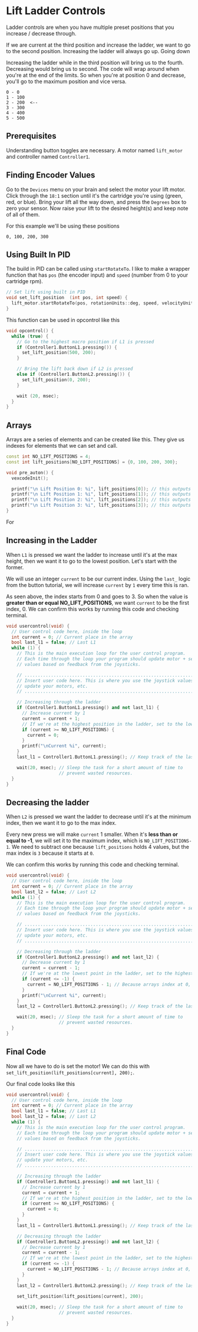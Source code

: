 # Lift Ladder Controls 

Ladder controls are when you have multiple preset positions that you increase / decrease through.  

If we are current at the third position and increase the ladder, we want to go to the second position.  Increasing the ladder will always go up.  Going down 

Increasing the ladder while in the third position will bring us to the fourth.  Decreasing would bring us to second.  The code will wrap around when you're at the end of the limits.  So when you're at position 0 and decrease, you'll go to the maximum position and vice versa. 
```
0 - 0     
1 - 100   
2 - 200  <--
3 - 300
4 - 400
5 - 500
```

## Prerequisites
Understanding button toggles are necessary.  A motor named `lift_motor` and controller named `Controller1`. 

## Finding Encoder Values 
Go to the `Devices` menu on your brain and select the motor your lift motor.  Click through the `18:1` section until it's the cartridge you're using (green, red, or blue).  Bring your lift all the way down, and press the `Degrees` box to zero your sensor.  Now raise your lift to the desired height(s) and keep note of all of them.  

For this example we'll be using these positions

```
0, 100, 200, 300
```

## Using Built In PID
The build in PID can be called using `startRotateTo`.  I like to make a wrapper function that has `pos` (the encoder input) and `speed` (number from 0 to your cartridge rpm).
```cpp
// Set lift using built in PID
void set_lift_position  (int pos, int speed) { 
  lift_motor.startRotateTo(pos, rotationUnits::deg, speed, velocityUnits::pct); 
}
```

This function can be used in opcontrol like this
```CPP
void opcontrol() {
  while (true) {
    // Go to the highest macro position if L1 is pressed
    if (Controller1.ButtonL1.pressing()) {
      set_lift_position(500, 200);
    }

    // Bring the lift back down if L2 is pressed
    else if (Controller1.ButtonL2.pressing()) {
      set_lift_position(0, 200);
    }

    wait (20, msec);
  }
}
```

## Arrays

Arrays are a series of elements and can be created like this.  They give us indexes for elements that we can set and call.
```cpp
const int NO_LIFT_POSITIONS = 4;
const int lift_positions[NO_LIFT_POSITIONS] = {0, 100, 200, 300};

void pre_auton() {
  vexcodeInit();

  printf("\n Lift Position 0: %i", lift_positions[0]); // this outputs 0
  printf("\n Lift Position 1: %i", lift_positions[1]); // this outputs 100
  printf("\n Lift Position 2: %i", lift_positions[2]); // this outputs 200
  printf("\n Lift Position 3: %i", lift_positions[3]); // this outputs 300
}
```

For 

## Increasing in the Ladder
When `L1` is pressed we want the ladder to increase until it's at the max height, then we want it to go to the lowest position.  Let's start with the former. 

We will use an integer `current` to be our current index.  Using the `last_` logic from the button tutorial, we will increase `current` by `1` every time this is ran.  

As seen above, the index starts from 0 and goes to 3.  So when the value is **greater than or equal NO_LIFT_POSITIONS**, we want `current` to be the first index, 0.  We can confirm this works by running this code and checking terminal. 

```cpp
void usercontrol(void) {
  // User control code here, inside the loop
  int current = 0; // Current place in the array
  bool last_l1 = false; // Last L1
  while (1) {
    // This is the main execution loop for the user control program.
    // Each time through the loop your program should update motor + servo
    // values based on feedback from the joysticks.

    // ........................................................................
    // Insert user code here. This is where you use the joystick values to
    // update your motors, etc.
    // ........................................................................

    // Increasing through the ladder
    if (Controller1.ButtonL1.pressing() and not last_l1) {
      // Increase current by 1
      current = current + 1;
      // If we're at the highest position in the ladder, set to the lowest
      if (current >= NO_LIFT_POSITIONS) {
        current = 0;
      }
      printf("\nCurrent %i", current);
    }
    last_l1 = Controller1.ButtonL1.pressing(); // Keep track of the last press

    wait(20, msec); // Sleep the task for a short amount of time to
                    // prevent wasted resources.
  }
}
```

## Decreasing the ladder 

When `L2` is pressed we want the ladder to decrease until it's at the minimum index, then we want it to go to the max index. 

Every new press we will make `current` 1 smaller.  When it's **less than or equal to -1**, we will set it to the maximum index, which is `NO_LIFT_POSITIONS-1`.  We need to subtract one because `lift_positions` holds 4 values, but the max index is `3` because it starts at `0`.  

We can confirm this works by running this code and checking terminal. 

```cpp
void usercontrol(void) {
  // User control code here, inside the loop
  int current = 0; // Current place in the array
  bool last_l2 = false; // Last L2
  while (1) {
    // This is the main execution loop for the user control program.
    // Each time through the loop your program should update motor + servo
    // values based on feedback from the joysticks.

    // ........................................................................
    // Insert user code here. This is where you use the joystick values to
    // update your motors, etc.
    // ........................................................................

    // Decreasing through the ladder
    if (Controller1.ButtonL2.pressing() and not last_l2) {
      // Decrease current by 1
      current = current - 1;
      // If we're at the lowest point in the ladder, set to the highest
      if (current <= -1) {
        current = NO_LIFT_POSITIONS - 1; // Because arrays index at 0, our max ladder position is NO_LIFT_POSITIONS - 1
      }
      printf("\nCurrent %i", current);
    }
    last_l2 = Controller1.ButtonL2.pressing(); // Keep track of the last 

    wait(20, msec); // Sleep the task for a short amount of time to
                    // prevent wasted resources.
  }
}
```

## Final Code

Now all we have to do is set the motor!  We can do this with `set_lift_position(lift_positions[current], 200);`.  

Our final code looks like this
```cpp
void usercontrol(void) {
  // User control code here, inside the loop
  int current = 0; // Current place in the array
  bool last_l1 = false; // Last L1
  bool last_l2 = false; // Last L2
  while (1) {
    // This is the main execution loop for the user control program.
    // Each time through the loop your program should update motor + servo
    // values based on feedback from the joysticks.

    // ........................................................................
    // Insert user code here. This is where you use the joystick values to
    // update your motors, etc.
    // ........................................................................

    // Increasing through the ladder
    if (Controller1.ButtonL1.pressing() and not last_l1) {
      // Increase current by 1
      current = current + 1;
      // If we're at the highest position in the ladder, set to the lowest
      if (current >= NO_LIFT_POSITIONS) {
        current = 0;
      }
    }
    last_l1 = Controller1.ButtonL1.pressing(); // Keep track of the last press

    // Decreasing through the ladder
    if (Controller1.ButtonL2.pressing() and not last_l2) {
      // Decrease current by 1
      current = current - 1;
      // If we're at the lowest point in the ladder, set to the highest
      if (current <= -1) {
        current = NO_LIFT_POSITIONS - 1; // Because arrays index at 0, our max ladder position is NO_LIFT_POSITIONS - 1
      }
    }
    last_l2 = Controller1.ButtonL2.pressing(); // Keep track of the last 
    
    set_lift_position(lift_positions[current], 200);

    wait(20, msec); // Sleep the task for a short amount of time to
                    // prevent wasted resources.
  }
}
```